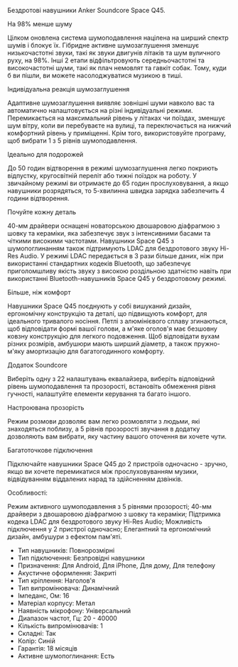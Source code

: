 Бездротові навушники Anker Soundcore Space Q45.

На 98% менше шуму

Цілком оновлена ​​система шумоподавлення націлена на ширший спектр шумів і блокує їх. Гібридне активне шумозаглушення зменшує низькочастотні звуки, такі як звуки двигунів літаків та шум вуличного руху, на 98%. Інші 2 етапи відфільтровують середньочастотні та високочастотні шуми, такі як плач немовлят та гавкіт собак. Тому, куди б ви пішли, ви можете насолоджуватися музикою в тиші.

Індивідуальна реакція шумозаглушення

Адаптивне шумозаглушення виявляє зовнішні шуми навколо вас та автоматично налаштовується на різні індивідуальні режими. Перемикається на максимальний рівень у літаках чи поїздах, зменшує шум вітру, коли ви перебуваєте на вулиці, та переключається на нижчий комфортний рівень у приміщенні. Крім того, використовуйте програму, щоб вибрати 1 з 5 рівнів шумоподавлення.

Ідеально для подорожей

До 50 годин відтворення в режимі шумозаглушення легко покриють відпустку, кругосвітній переліт або тижні поїздок на роботу. У звичайному режимі ви отримаєте до 65 годин прослуховування, а якщо навушники розрядяться, то 5-хвилинна швидка зарядка забезпечить 4 години відтворення.

Почуйте кожну деталь

40-мм драйвери оснащені новаторською двошаровою діафрагмою з шовку та кераміки, яка забезпечує звук з інтенсивними басами та чіткими високими частотами. Навушники Space Q45 з шумопоглинанням також підтримують LDAC для бездротового звуку Hi-Res Audio. У режимі LDAC передається в 3 рази більше даних, ніж при використанні стандартних кодеків Bluetooth, що забезпечує приголомшливу якість звуку з високою роздільною здатністю навіть при використанні Bluetooth-навушників Space Q45 у бездротовому режимі.

Більше, ніж комфорт

Навушники Space Q45 поєднують у собі вишуканий дизайн, ергономічну конструкцію та деталі, що підвищують комфорт, для ідеального тривалого носіння. Петлі з алюмінієвого сплаву згинаються, щоб відповідати формі вашої голови, а м'яке оголов'я має безшовну ковзну конструкцію для легкого подовження. Щоб відповідати вухам різних розмірів, амбушюри мають ширший діаметр, а також пружно-м'яку амортизацію для багатогодинного комфорту.

Додаток Soundcore

Виберіть одну з 22 налаштувань еквалайзера, виберіть відповідний рівень шумоподавлення та прозорості, встановіть обмеження рівня гучності, налаштуйте елементи керування та багато іншого.

Настроювана прозорість

Режим розмови дозволяє вам легко розмовляти з людьми, які знаходяться поблизу, а 5 рівнів прозорості звучання в додатку дозволяють вам вибрати, яку частину вашого оточення ви хочете чути.

Багатоточкове підключення

Підключайте навушники Space Q45 до 2 пристроїв одночасно - зручно, якщо ви хочете перемикатися між прослуховуванням музики, відвідуванням віддалених нарад та здійсненням дзвінків.

Особливості:

Режим активного шумоподавлення з 5 рівнями прозорості;
40-мм драйвери з двошаровою діафрагмою з шовку та кераміки;
Підтримка кодека LDAC для бездротового звуку Hi-Res Audio;
Можливість підключення у 2 пристрої одночасно;
Елегантний та ергономічний дизайн, амбушури з ефектом пам'яті.

- Тип навушників: Повнорозмірні
- Тип підключення: Безпровідні навушники
- Призначення: Для Android, Для iPhone, Для дому, Для телефону
- Акустичне оформлення: Закриті
- Тип кріплення: Наголов'я
- Тип випромінювача: Динамічний
- Імпеданс, Ом: 16
- Матеріал корпусу: Метал
- Наявність мікрофону: Універсальний
- Диапазон частот, Гц: 20 - 40000
- Кількість випромінювачів: 1
- Складні: Так
- Колір: Синій
- Гарантія: 18 місяців
- Активне шумопоглинання: Есть
